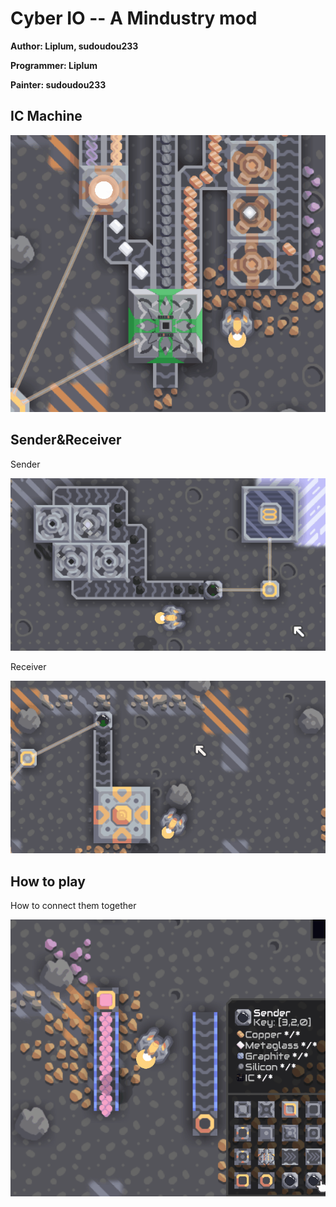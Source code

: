 # Cyber IO -- A Mindustry mod

**Author: Liplum, sudoudou233**

**Programmer: Liplum**

**Painter: sudoudou233**

## IC Machine

![IC Machine](GFX/IC_Machine.gif)

## Sender&Receiver

Sender

![Sender](GFX/Sender.gif)

Receiver

![Receiver](GFX/Receiver.gif)

## How to play

How to connect them together

![How to connect](GFX/How_to_connect.gif)
